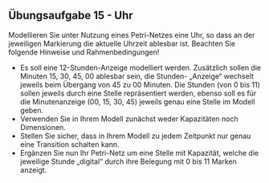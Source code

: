 ## Übungsaufgabe 15 - Uhr
Modellieren Sie unter Nutzung eines Petri-Netzes eine Uhr, so
dass an der jeweiligen Markierung die aktuelle Uhrzeit
ablesbar ist. Beachten Sie folgende Hinweise und
Rahmenbedingungen!

- Es soll eine 12-Stunden-Anzeige modelliert werden. Zusätzlich sollen die
Minuten 15, 30, 45, 00 ablesbar sein, die Stunden- „Anzeige“ wechselt jeweils
beim Übergang von 45 zu 00 Minuten. Die Stunden (von 0 bis 11) sollen jeweils
durch eine Stelle repräsentiert werden, ebenso soll es für die Minutenanzeige (00,
15, 30, 45) jeweils genau eine Stelle im Modell geben.
- Verwenden Sie in Ihrem Modell zunächst weder Kapazitäten noch Dimensionen.
- Stellen Sie sicher, dass in Ihrem Modell zu jedem Zeitpunkt nur genau eine
Transition schalten kann.
- Ergänzen Sie nun Ihr Petri-Netz um eine Stelle mit Kapazität,
welche die jeweilige Stunde „digital“ durch ihre Belegung mit
0 bis 11 Marken anzeigt.
